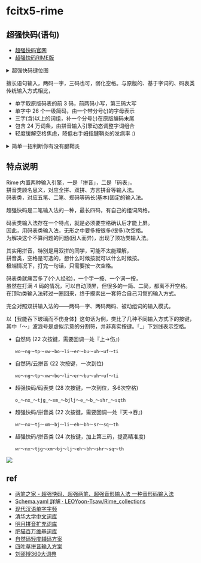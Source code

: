 # fcitx5-rime

## 超强快码(语句)

- [超强快码官网](http://fds8866.ysepan.com/)
- [超强快码RIME版](https://github.com/whjiang/cqeb)

<details><summary>超强快码键位图</summary>

![](https://du1ab.one/images/2022/chao_qiang_kuai_ma_kb.png)

![](https://du1ab.one/images/2022/chao_qiang_kuai_ma_ref.png)
</details>

擅长语句输入，两码一字，三码也可，弱化空格。与原版的、基于字词的、码表类传统输入方式相比，

  - 单字取原版码表的前 3 码，前两码小写，第三码大写
  - 单字中 26 个一级简码，由一个带分号(;)的字母表示
  - 三字(含)以上的词组，补一个分号(;)在原版编码末尾
  - 包含 24 万词条，由拼音输入引擎动态调整字词组合
  - 轻度缓解空格焦虑，降低右手姆指腱鞘炎的发病率 :)

<details><summary>简单一招判断你有没有腱鞘炎</summary>

![](https://du1ab.one/images/2022/finkelstein_test.png)
</details>

## 特点说明

Rime 内置两种输入引擎，一是「拼音」，二是「码表」。  
拼音类顾名思义，对应全拼、双拼、方言拼音等输入法。  
码表类，对应五笔、二笔、郑码等码长(基本)固定的输入法。

超强快码是二笔输入法的一种，最长四码，有自己的组词风格。

码表类输入法存在一个特点，就是必须要空格确认后才能上屏。  
因此，用码表类输入法，无形之中要多按很多(很多)次空格。  
为解决这个不算问题的问题(因人而异)，出现了顶功类输入法。

其实用拼音，特别是用双拼的同学，可能不太能理解，  
拼音类，空格是可选的，想什么时候按就可以什么时候按。  
极端情况下，打完一句话，只需要按一次空格。

码表类就痛苦多了(个人经验)，一个字一按、一个词一按，  
虽然在打满 4 码的情况，可以自动顶屏，但很多的一简、二简，都离不开空格。  
在顶功类输入法转过一圈回来，终于摸索出一套符合自己习惯的输入方式。

完全对照双拼输入法的——两码一字、两码两码、被动组词的输入模式。

以【我能吞下玻璃而不伤身体】这句话为例，类比了几种不同输入方式下的按键，  
其中「～」波浪号是虚拟示意的分割符，并非真实按键。「_」下划线表示空格。

- 自然码 (22 次按键，需要回调一处『上->伤』)

  `wo～ng～tp～xw～bo～li～er～bu～uh～uf～ti`

- 自然码/云拼音 (22 次按键，一次到位)

  `wo～ng～tp～xw～bo～li～er～bu～uh～uf～ti`

- 超强快码/码表类 (28 次按键，一次到位，多6次空格)

  `o_～nx_～tjg_～xm_～bjlj～e_～b_～shr_～sqth`

- 超强快码/拼音类 (22 次按键，需要回调一处『天->吞』)

  `wr～nx～tj～xm～bj～li～eh～bh～sr～sq～th`

- 超强快码/拼音类 (24 次按键，加上第三码，提高精准度)

  `wr～nx～tjg～xm～bj～lj～eh～bh～shr～sq～th`

![](https://www.du1ab.one/images/2022/cqkm_script.gif)

## ref

- [两笔之家 - 超强快码、超强两笔、超强音形输入法 一种音形码输入法](https://liangbi.gitee.io/)
- [Schema.yaml 詳解 · LEOYoon-Tsaw/Rime_collections](https://github.com/LEOYoon-Tsaw/Rime_collections/blob/master/Rime_description.md)
- [现代汉语单字字频](https://lingua.mtsu.edu/chinese-computing/statistics/char/list.php?Which=MO)
- [清华大学中文词库](https://github.com/thunlp/THUOCL)
- [明月拼音扩充词库](https://github.com/rime-aca/dictionaries)
- [肥猫百万维基词库](https://github.com/felixonmars/fcitx5-pinyin-zhwiki)
- [自然码轻度辅码方案](https://github.com/bigshans/rime-zrm)
- [四叶草拼音输入方案](https://github.com/fkxxyz/rime-cloverpinyin)
- [刘邵博360大词典](https://github.com/fkxxyz/chinese-dictionary-3.6million)
